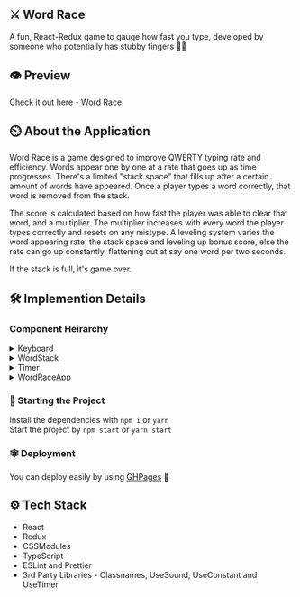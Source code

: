 ## ⚔️ Word Race 
A fun, React-Redux game to gauge how fast you type, developed by someone who potentially has stubby fingers 🖖🏻

## 👁️ Preview
Check it out here - [Word Race](https://saurav38.github.io/wordrace.github.io/)

## ⏲️ About the Application

Word Race is a game designed to improve QWERTY typing rate and efficiency. Words appear one by one at a rate that goes up as time progresses. There's a limited "stack space" that fills up after a certain amount of words have appeared. Once a player types a word correctly, that word is removed from the stack.

The score is calculated based on how fast the player was able to clear that word, and a multiplier. The multiplier increases with every word the player types correctly and resets on any mistype. A leveling system varies the word appearing rate, the stack space and leveling up bonus score, else the rate can go up constantly, flattening out at say one word per two seconds.

If the stack is full, it's game over. 

## 🛠 Implemention Details

### Component Heirarchy

<details>
<summary>Keyboard</summary>
<p>
<br>
  1. Keyboard based on JSX, styled using CSSModules
  2. Iterates through an array to render out keys, row-wise, and sets up event listeners for them
  3. Accepts SPACEBAR to start, and then dipatches keyPressed and keyCounts if keydown and keyup events are triggered
  4. Selects characterRequested and length. If keyPressed === characterRequested, and keyCount === wordLength, then the word typed is correct!
  5. Dispatches isCorrect, which is the corresponding action to WordRaceApp
  6. If incorrect, dispatches action to decrement score
  7. Uses sound effects for different actions
</p>
</details>

<details>
<summary>WordStack</summary>
<p>
<br>
  1. Word Stack based on JSX, styled using CSSModules
  2. Iterates through an array to render out words, fetched from an API, and dispatches the app being idle
  3. Styles the letters in the current word according to whether they are meant to be pressed or not
  4. Keeps count of the current length of the word stack. If word stack exceeds the permisible limit, it dispatches an action to end the game
</p>
</details>

<details>
<summary>Timer</summary>
<p>
<br>
  1. Timer based on JSX, styled using CSSModules, internally uses the useTimer hook for keeping track of the elapsed time
  2. Accepts the shouldStart and shouldStop selectors to internally trigger the timer
  3. Accepts interval to decide what the time between words appearing on screen should be
</p>
</details>

<details>
<summary>WordRaceApp</summary>
<p>
<br>
  1. Root App.jsx which is the heart of the application
  2. Handles the OVER status and resets the score, timer and word index, as well as the character to be requested
  3. Handles the use case when the word typed is correct - handles setting the next word, resetting key pres count and character index, and the socre to increment
  4. The score is calculated on the basis of a base score, decremented by word stack length, multiplied by the the number of words typed added with the current level
  5. Handles score incremention and level progression - right now, the maximum level to reach is 3
  6. Triggers sound effects for warning the user that the stack is almost full, and also that the game is over
</p>
</details>


### 🐎 Starting the Project

Install the dependencies with `npm i` or `yarn`  
Start the project by `npm start` or `yarn start`

### 🕸️ Deployment

You can deploy easily by using [GHPages](https://www.npmjs.com/package/gh-pages) 🎉


## ⚙ Tech Stack

- React
- Redux
- CSSModules
- TypeScript
- ESLint and Prettier
- 3rd Party Libraries - Classnames, UseSound, UseConstant and UseTimer
